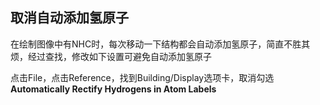 ## 取消自动添加氢原子

在绘制图像中有NHC时，每次移动一下结构都会自动添加氢原子，简直不胜其烦，经过查找，修改如下设置可避免自动添加氢原子

点击File，点击Reference，找到Building/Display选项卡，取消勾选**Automatically Rectify Hydrogens in Atom Labels**